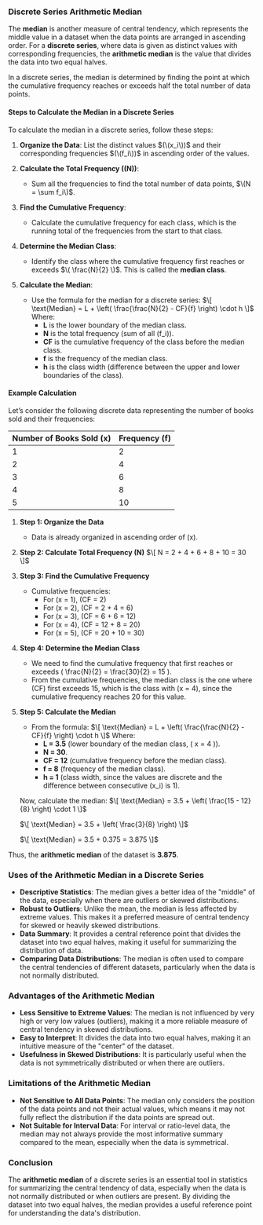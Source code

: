 ### **Discrete Series Arithmetic Median**

The **median** is another measure of central tendency, which represents the middle value in a dataset when the data points are arranged in ascending order. For a **discrete series**, where data is given as distinct values with corresponding frequencies, the **arithmetic median** is the value that divides the data into two equal halves.

In a discrete series, the median is determined by finding the point at which the cumulative frequency reaches or exceeds half the total number of data points.

#### **Steps to Calculate the Median in a Discrete Series**

To calculate the median in a discrete series, follow these steps:

1. **Organize the Data**: List the distinct values $(\(x_i\))$ and their corresponding frequencies $(\(f_i\))$ in ascending order of the values.
   
2. **Calculate the Total Frequency (\(N\))**: 
   - Sum all the frequencies to find the total number of data points, $\(N = \sum f_i\)$.
   
3. **Find the Cumulative Frequency**:
   - Calculate the cumulative frequency for each class, which is the running total of the frequencies from the start to that class.
   
4. **Determine the Median Class**:
   - Identify the class where the cumulative frequency first reaches or exceeds $\( \frac{N}{2} \)$. This is called the **median class**.
   
5. **Calculate the Median**:
   - Use the formula for the median for a discrete series:
     $\[
     \text{Median} = L + \left( \frac{\frac{N}{2} - CF}{f} \right) \cdot h
     \]$
     Where:
     - **L** is the lower boundary of the median class.
     - **N** is the total frequency (sum of all \(f_i\)).
     - **CF** is the cumulative frequency of the class before the median class.
     - **f** is the frequency of the median class.
     - **h** is the class width (difference between the upper and lower boundaries of the class).

#### **Example Calculation**

Let’s consider the following discrete data representing the number of books sold and their frequencies:

| Number of Books Sold (x) | Frequency (f) |
|---------------------------|---------------|
| 1                         | 2             |
| 2                         | 4             |
| 3                         | 6             |
| 4                         | 8             |
| 5                         | 10            |

1. **Step 1: Organize the Data**
   - Data is already organized in ascending order of \(x\).

2. **Step 2: Calculate Total Frequency \(N\)**
   $\[
   N = 2 + 4 + 6 + 8 + 10 = 30
   \]$

3. **Step 3: Find the Cumulative Frequency**
   - Cumulative frequencies:
     - For \(x = 1\), \(CF = 2\)
     - For \(x = 2\), \(CF = 2 + 4 = 6\)
     - For \(x = 3\), \(CF = 6 + 6 = 12\)
     - For \(x = 4\), \(CF = 12 + 8 = 20\)
     - For \(x = 5\), \(CF = 20 + 10 = 30\)

4. **Step 4: Determine the Median Class**
   - We need to find the cumulative frequency that first reaches or exceeds \( \frac{N}{2} = \frac{30}{2} = 15 \).
   - From the cumulative frequencies, the median class is the one where \(CF\) first exceeds 15, which is the class with \(x = 4\), since the cumulative frequency reaches 20 for this value.

5. **Step 5: Calculate the Median**
   - From the formula:
     $\[
     \text{Median} = L + \left( \frac{\frac{N}{2} - CF}{f} \right) \cdot h
     \]$
     Where:
     - **L = 3.5** (lower boundary of the median class, \( x = 4 \)).
     - **N = 30**.
     - **CF = 12** (cumulative frequency before the median class).
     - **f = 8** (frequency of the median class).
     - **h = 1** (class width, since the values are discrete and the difference between consecutive \(x_i\) is 1).

   Now, calculate the median:
   $\[
   \text{Median} = 3.5 + \left( \frac{15 - 12}{8} \right) \cdot 1
   \]$
   
   $\[
   \text{Median} = 3.5 + \left( \frac{3}{8} \right)
   \]$
   
   $\[
   \text{Median} = 3.5 + 0.375 = 3.875
   \]$

Thus, the **arithmetic median** of the dataset is **3.875**.

### **Uses of the Arithmetic Median in a Discrete Series**

- **Descriptive Statistics**: The median gives a better idea of the "middle" of the data, especially when there are outliers or skewed distributions.
- **Robust to Outliers**: Unlike the mean, the median is less affected by extreme values. This makes it a preferred measure of central tendency for skewed or heavily skewed distributions.
- **Data Summary**: It provides a central reference point that divides the dataset into two equal halves, making it useful for summarizing the distribution of data.
- **Comparing Data Distributions**: The median is often used to compare the central tendencies of different datasets, particularly when the data is not normally distributed.

### **Advantages of the Arithmetic Median**
- **Less Sensitive to Extreme Values**: The median is not influenced by very high or very low values (outliers), making it a more reliable measure of central tendency in skewed distributions.
- **Easy to Interpret**: It divides the data into two equal halves, making it an intuitive measure of the "center" of the dataset.
- **Usefulness in Skewed Distributions**: It is particularly useful when the data is not symmetrically distributed or when there are outliers.

### **Limitations of the Arithmetic Median**
- **Not Sensitive to All Data Points**: The median only considers the position of the data points and not their actual values, which means it may not fully reflect the distribution if the data points are spread out.
- **Not Suitable for Interval Data**: For interval or ratio-level data, the median may not always provide the most informative summary compared to the mean, especially when the data is symmetrical.

### **Conclusion**

The **arithmetic median** of a discrete series is an essential tool in statistics for summarizing the central tendency of data, especially when the data is not normally distributed or when outliers are present. By dividing the dataset into two equal halves, the median provides a useful reference point for understanding the data's distribution.
